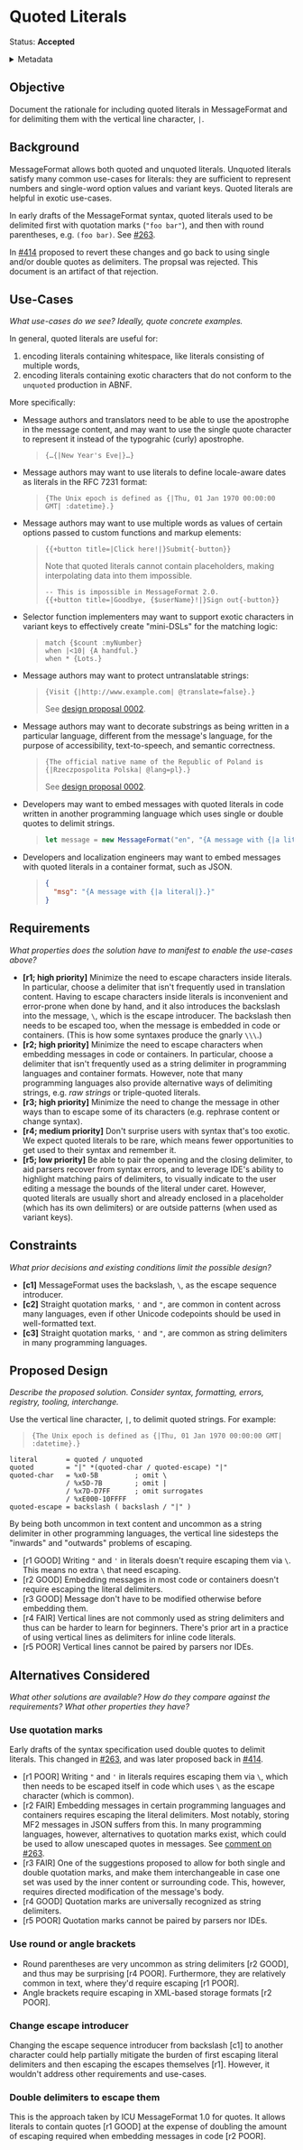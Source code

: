 # Quoted Literals

Status: **Accepted**

<details>
	<summary>Metadata</summary>
	<dl>
		<dt>Pull Request</dt>
		<dd><a href="https://github.com/unicode-org/message-format-wg/pull/477">#477</a></dd>
	</dl>
</details>

## Objective

Document the rationale for including quoted literals in MessageFormat and for delimiting them with the vertical line character, `|`.

## Background

MessageFormat allows both quoted and unquoted literals. Unquoted literals satisfy many common use-cases for literals: they are sufficient to represent numbers and single-word option values and variant keys. Quoted literals are helpful in exotic use-cases.

In early drafts of the MessageFormat syntax, quoted literals used to be delimited first with quotation marks (`"foo bar"`), and then with round parentheses, e.g. `(foo bar)`. See [#263](https://github.com/unicode-org/message-format-wg/issues/263).

In [#414](https://github.com/unicode-org/message-format-wg/pull/414) proposed to revert these changes and go back to using single and/or double quotes as delimiters. The propsal was rejected. This document is an artifact of that rejection.

## Use-Cases

_What use-cases do we see? Ideally, quote concrete examples._

In general, quoted literals are useful for:

1. encoding literals containing whitespace, like literals consisting of multiple words,
1. encoding literals containing exotic characters that do not conform to the `unquoted` production in ABNF.

More specifically:

- Message authors and translators need to be able to use the apostrophe in the message content, and may want to use the single quote character to represent it instead of the typograhic (curly) apostrophe.

  > ```
  > {…{|New Year's Eve|}…}
  > ```

- Message authors may want to use literals to define locale-aware dates as literals in the RFC 7231 format:

  > ```
  > {The Unix epoch is defined as {|Thu, 01 Jan 1970 00:00:00 GMT| :datetime}.}
  > ```

- Message authors may want to use multiple words as values of certain options passed to custom functions and markup elements:

  > ```
  > {{+button title=|Click here!|}Submit{-button}}
  > ```
  >
  > Note that quoted literals cannot contain placeholders, making interpolating data into them impossible.
  >
  > ```
  > -- This is impossible in MessageFormat 2.0.
  > {{+button title=|Goodbye, {$userName}!|}Sign out{-button}}
  > ```

- Selector function implementers may want to support exotic characters in variant keys to effectively create "mini-DSLs" for the matching logic:

  > ```
  > match {$count :myNumber}
  > when |<10| {A handful.}
  > when * {Lots.}
  > ```

- Message authors may want to protect untranslatable strings:

  > ```
  > {Visit {|http://www.example.com| @translate=false}.}
  > ```
  >
  > See [design proposal 0002](https://github.com/unicode-org/message-format-wg/blob/main/exploration/0002-expression-attributes.md).

- Message authors may want to decorate substrings as being written in a particular language, different from the message's language, for the purpose of accessibility, text-to-speech, and semantic correctness.

  > ```
  > {The official native name of the Republic of Poland is {|Rzeczpospolita Polska| @lang=pl}.}
  > ```
  >
  > See [design proposal 0002](https://github.com/unicode-org/message-format-wg/blob/main/exploration/0002-expression-attributes.md).

- Developers may want to embed messages with quoted literals in code written in another programming language which uses single or double quotes to delimit strings.

  > ```js
  > let message = new MessageFormat("en", "{A message with {|a literal|}.}");
  > ```

- Developers and localization engineers may want to embed messages with quoted literals in a container format, such as JSON.

  > ```json
  > {
  >   "msg": "{A message with {|a literal|}.}"
  > }
  > ```

## Requirements

_What properties does the solution have to manifest to enable the use-cases above?_

- **[r1; high priority]** Minimize the need to escape characters inside literals. In particular, choose a delimiter that isn't frequently used in translation content. Having to escape characters inside literals is inconvenient and error-prone when done by hand, and it also introduces the backslash into the message, `\`, which is the escape introducer. The backslash then needs to be escaped too, when the message is embedded in code or containers. (This is how some syntaxes produce the gnarly `\\\`.)
- **[r2; high priority]** Minimize the need to escape characters when embedding messages in code or containers. In particular, choose a delimiter that isn't frequently used as a string delimiter in programming languages and container formats. However, note that many programming languages also provide alternative ways of delimiting strings, e.g. _raw strings_ or triple-quoted literals.
- **[r3; high priority]** Minimize the need to change the message in other ways than to escape some of its characters (e.g. rephrase content or change syntax).
- **[r4; medium priority]** Don't surprise users with syntax that's too exotic. We expect quoted literals to be rare, which means fewer opportunities to get used to their syntax and remember it.
- **[r5; low priority]** Be able to pair the opening and the closing delimiter, to aid parsers recover from syntax errors, and to leverage IDE's ability to highlight matching pairs of delimiters, to visually indicate to the user editing a message the bounds of the literal under caret. However, quoted literals are usually short and already enclosed in a placeholder (which has its own delimiters) or are outside patterns (when used as variant keys).

## Constraints

_What prior decisions and existing conditions limit the possible design?_

- **[c1]** MessageFormat uses the backslash, `\`, as the escape sequence introducer.
- **[c2]** Straight quotation marks, `'` and `"`, are common in content across many languages, even if other Unicode codepoints should be used in well-formatted text.
- **[c3]** Straight quotation marks, `'` and `"`, are common as string delimiters in many programming languages.

## Proposed Design

_Describe the proposed solution. Consider syntax, formatting, errors, registry, tooling, interchange._

Use the vertical line character, `|`, to delimit quoted strings. For example:

> ```
> {The Unix epoch is defined as {|Thu, 01 Jan 1970 00:00:00 GMT| :datetime}.}
> ```

```abnf
literal       = quoted / unquoted
quoted        = "|" *(quoted-char / quoted-escape) "|"
quoted-char   = %x0-5B         ; omit \
              / %x5D-7B        ; omit |
              / %x7D-D7FF      ; omit surrogates
              / %xE000-10FFFF
quoted-escape = backslash ( backslash / "|" )
```

By being both uncommon in text content and uncommon as a string delimiter in other programming languages, the vertical line sidesteps the "inwards" and "outwards" problems of escaping.

- [r1 GOOD] Writing `"` and `'` in literals doesn't require escaping them via `\`. This means no extra `\` that need escaping.
- [r2 GOOD] Embedding messages in most code or containers doesn't require escaping the literal delimiters.
- [r3 GOOD] Message don't have to be modified otherwise before embedding them.
- [r4 FAIR] Vertical lines are not commonly used as string delimiters and thus can be harder to learn for beginners. There's prior art in a practice of using vertical lines as delimiters for inline code literals.
- [r5 POOR] Vertical lines cannot be paired by parsers nor IDEs.

## Alternatives Considered

_What other solutions are available?_
_How do they compare against the requirements?_
_What other properties they have?_

### Use quotation marks

Early drafts of the syntax specification used double quotes to delimit literals. This changed in [#263](https://github.com/unicode-org/message-format-wg/issues/263#issue-1233590015), and was later proposed back in [#414](https://github.com/unicode-org/message-format-wg/pull/414).

- [r1 POOR] Writing `"` and `'` in literals requires escaping them via `\`, which then needs to be escaped itself in code which uses `\` as the escape character (which is common).
- [r2 FAIR] Embedding messages in certain programming languages and containers requires escaping the literal delimiters. Most notably, storing MF2 messages in JSON suffers from this. In many programming languages, however, alternatives to quotation marks exist, which could be used to allow unescaped quotes in messages. See [comment on #263](https://github.com/unicode-org/message-format-wg/issues/263#issuecomment-1430929542).
- [r3 FAIR] One of the suggestions proposed to allow for both single and double quotation marks, and make them interchangeable in case one set was used by the inner content or surrounding code. This, however, requires directed modification of the message's body.
- [r4 GOOD] Quotation marks are universally recognized as string delimiters.
- [r5 POOR] Quotation marks cannot be paired by parsers nor IDEs.

### Use round or angle brackets

- Round parentheses are very uncommon as string delimiters [r2 GOOD], and thus may be surprising [r4 POOR]. Furthermore, they are relatively common in text, where they'd require escaping [r1 POOR].
- Angle brackets require escaping in XML-based storage formats [r2 POOR].

### Change escape introducer

Changing the escape sequence introducer from backslash [c1] to another character could help partially mitigate the burden of first escaping literal delimiters and then escaping the escapes themselves [r1]. However, it wouldn't address other requirements and use-cases.

### Double delimiters to escape them

This is the approach taken by ICU MessageFormat 1.0 for quotes. It allows literals to contain quotes [r1 GOOD] at the expense of doubling the amount of escaping required when embedding messages in code [r2 POOR].
